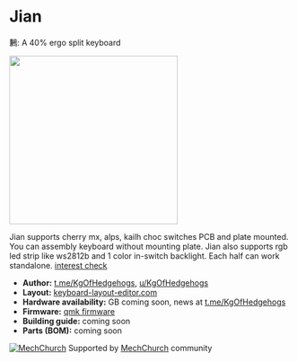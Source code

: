 # Jian

鶼: A 40% ergo split keyboard

<img src="https://i.imgur.com/iS3IbHk.jpg" data-canonical-src="Photo/Render/Layout" height="300"/>

Jian supports cherry mx, alps, kailh choc switches PCB and plate mounted. You can assembly keyboard without mounting plate. Jian also supports rgb led strip like ws2812b and 1 color in-switch backlight. Each half can work standalone. 
[interest check](https://forms.gle/FtJZ3gWMT8p4n2728)

* __Author:__ [t.me/KgOfHedgehogs](https://t.me/The2lb3oz4dr10grOfHedgehogs), [u/KgOfHedgehogs](https://reddit.com/u/KgOfHedgehogs)
* __Layout:__ [keyboard-layout-editor.com](http://www.keyboard-layout-editor.com/#/gists/4b6c2af67148f58ddd6c6b2976c4370f)
* __Hardware availability:__ GB coming soon, news at [t.me/KgOfHedgehogs](https://t.me/KgOfHedgehogs)
* __Firmware:__ [qmk firmware](https://github.com/qmk/qmk_firmware/tree/master/keyboards/jian/)
* __Building guide:__  coming soon
* __Parts (BOM):__ coming soon

[![MechChurch](https://i.imgur.com/QHzKmkz.png)](https://t.me/s/mechchurch) Supported by [MechChurch](https://t.me/s/mechchurch) community
